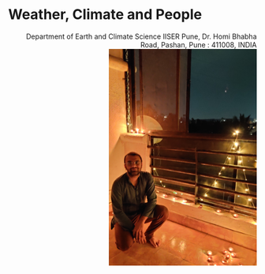 # Weather, Climate and People

<p style="text-align:right;">
  Department of Earth and Climate Science
  IISER Pune, Dr. Homi Bhabha Road,
  Pashan, Pune : 411008, INDIA
  <img src="media/profile.jpg" width="300"/></p>
